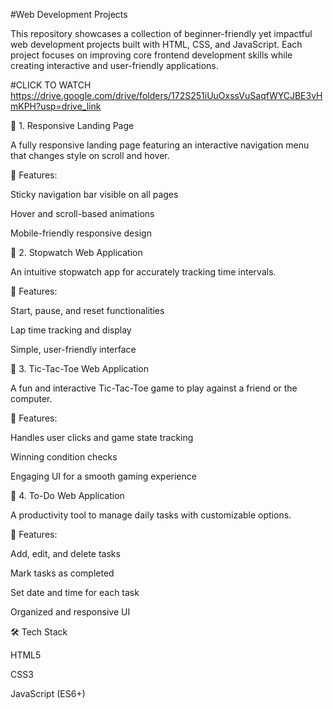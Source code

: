 #Web Development Projects

This repository showcases a collection of beginner-friendly yet impactful web development projects built with HTML, CSS, and JavaScript. Each project focuses on improving core frontend development skills while creating interactive and user-friendly applications.



#CLICK TO WATCH
https://drive.google.com/drive/folders/172S251iUuOxssVuSaqfWYCJBE3vHmKPH?usp=drive_link




🔹 1. Responsive Landing Page

A fully responsive landing page featuring an interactive navigation menu that changes style on scroll and hover.

📌 Features:

Sticky navigation bar visible on all pages

Hover and scroll-based animations

Mobile-friendly responsive design

🔹 2. Stopwatch Web Application

An intuitive stopwatch app for accurately tracking time intervals.

📌 Features:

Start, pause, and reset functionalities

Lap time tracking and display

Simple, user-friendly interface

🔹 3. Tic-Tac-Toe Web Application

A fun and interactive Tic-Tac-Toe game to play against a friend or the computer.

📌 Features:

Handles user clicks and game state tracking

Winning condition checks

Engaging UI for a smooth gaming experience

🔹 4. To-Do Web Application

A productivity tool to manage daily tasks with customizable options.

📌 Features:

Add, edit, and delete tasks

Mark tasks as completed

Set date and time for each task

Organized and responsive UI

🛠️ Tech Stack

HTML5

CSS3

JavaScript (ES6+)
